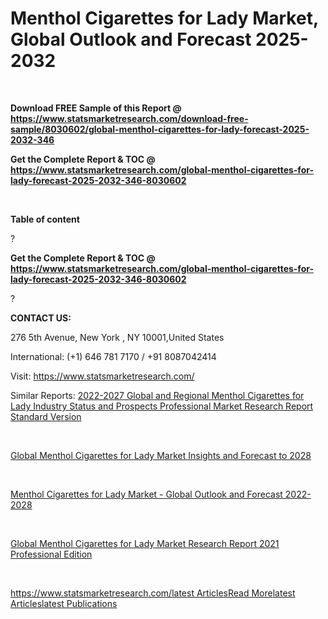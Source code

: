 <h1>Menthol Cigarettes for Lady Market, Global Outlook and Forecast 2025-2032</h1><br/><p><strong>Download FREE Sample of this Report @ <a href="https://www.statsmarketresearch.com/download-free-sample/8030602/global-menthol-cigarettes-for-lady-forecast-2025-2032-346">https://www.statsmarketresearch.com/download-free-sample/8030602/global-menthol-cigarettes-for-lady-forecast-2025-2032-346</a></strong></p>
 
 
 
 <div><b>Get the Complete Report & TOC @ <a href="https://www.statsmarketresearch.com/global-menthol-cigarettes-for-lady-forecast-2025-2032-346-8030602">https://www.statsmarketresearch.com/global-menthol-cigarettes-for-lady-forecast-2025-2032-346-8030602</a></b></div>
 
 
 
 <p><br />
 
 <b>Table of content</b></p>
 
 
 
 <p>? </p>
 
 
 
 <div><b>Get the Complete Report & TOC @ <a href="https://www.statsmarketresearch.com/global-menthol-cigarettes-for-lady-forecast-2025-2032-346-8030602">https://www.statsmarketresearch.com/global-menthol-cigarettes-for-lady-forecast-2025-2032-346-8030602</a></b></div>
 
 
 
 <p>? </p>
 
 
 
 <p><b>CONTACT US:</b><br />
 
 276 5th Avenue, New York , NY 10001,United States<br />
 
 International: (+1) 646 781 7170 / +91 8087042414<br />
 
 Visit: <a href="https://www.statsmarketresearch.com/">https://www.statsmarketresearch.com/</a><br />
 
 Similar Reports: <a href="https://www.statsmarketresearch.com/global-menthol-cigarettes-for-lady-forecast-2025-2032-346-8030602">2022-2027 Global and Regional Menthol Cigarettes for Lady Industry Status and Prospects Professional Market Research Report Standard Version</a><br />
 
 <br />
 
 <a href="https://www.statsmarketresearch.com/global-menthol-cigarettes-for-lady-forecast-2025-2032-346-8030602">Global Menthol Cigarettes for Lady Market Insights and Forecast to 2028</a><br />
 
 <br />
 
 <a href="https://www.statsmarketresearch.com/global-menthol-cigarettes-for-lady-forecast-2025-2032-346-8030602">Menthol Cigarettes for Lady Market - Global Outlook and Forecast 2022-2028</a><br />
 
 <br />
 
 <a href="https://www.statsmarketresearch.com/global-menthol-cigarettes-for-lady-forecast-2025-2032-346-8030602">Global Menthol Cigarettes for Lady Market Research Report 2021 Professional Edition</a><br />
 
 <br />
 
 <a href="https://gyeongbokgung.com">https://www.statsmarketresearch.com/</a><a href="https://hallyeomaritime.com">latest Articles</a><a href="https://jingwansa.com">Read More</a><a href="https://nguoiviet.jp/">latest Articles</a><a href="https://www.intelmarketresearch.com/">latest Publications</a></p>